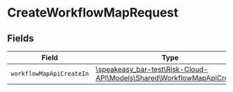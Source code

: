 # CreateWorkflowMapRequest


## Fields

| Field                                                                                                                    | Type                                                                                                                     | Required                                                                                                                 | Description                                                                                                              |
| ------------------------------------------------------------------------------------------------------------------------ | ------------------------------------------------------------------------------------------------------------------------ | ------------------------------------------------------------------------------------------------------------------------ | ------------------------------------------------------------------------------------------------------------------------ |
| `workflowMapApiCreateIn`                                                                                                 | [\speakeasy_bar-test\Risk-Cloud-API\Models\Shared\WorkflowMapApiCreateIn](../../models/shared/WorkflowMapApiCreateIn.md) | :heavy_check_mark:                                                                                                       | N/A                                                                                                                      |
